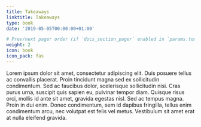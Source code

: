 ```yaml
---
title: Takeaways
linktitle: Takeaways
type: book
date: '2019-05-05T00:00:00+01:00'

# Prev/next pager order (if `docs_section_pager` enabled in `params.toml`)
weight: 2
icon: book
icon_pack: fas
---
```


Lorem ipsum dolor sit amet, consectetur adipiscing elit. Duis posuere tellus ac convallis placerat. Proin tincidunt magna sed ex sollicitudin condimentum. Sed ac faucibus dolor, scelerisque sollicitudin nisi. Cras purus urna, suscipit quis sapien eu, pulvinar tempor diam. Quisque risus orci, mollis id ante sit amet, gravida egestas nisl. Sed ac tempus magna. Proin in dui enim. Donec condimentum, sem id dapibus fringilla, tellus enim condimentum arcu, nec volutpat est felis vel metus. Vestibulum sit amet erat at nulla eleifend gravida.

